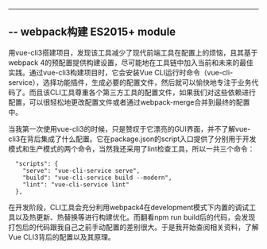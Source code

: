 ---
-- webpack构建 ES2015+ module
--

用vue-cli3搭建项目，发现该工具减少了现代前端工具在配置上的烦恼，且其基于webpack 4的预配置提供构建设置，尽可能地在工具链中加入当前和未来的最佳实践。通过vue-cli3构建项目时，它会安装Vue CLI运行时命令（vue-cli-service），选择功能插件，生成必要的配置文件，然后就可以愉快地专注于业务代码了。而且该CLI工具尊重各个第三方工具的配置文件，如果我们对这些依赖进行配置，可以很轻松地更改配置文件或者通过webpack-merge合并到最终的配置中。

当我第一次使用vue-cli3的时候，只是赞叹于它漂亮的GUI界面，并不了解vue-cli3在背后集成了什么配置。它在package.json的script入口提供了分别用于开发模式和生产模式的两个命令，当然我还采用了lint检查工具，所以一共三个命令：
```
  "scripts": {
    "serve": "vue-cli-service serve",
    "build": "vue-cli-service build --modern",
    "lint": "vue-cli-service lint"
  },
```

在开发阶段，CLI工具会充分利用webpack4在development模式下内置的调试工具以及热更新、热替换等进行构建优化。而翻看npm run build后的代码，会发现打包后的代码跟我自己之前手动配置的差别很大。于是我开始查阅相关资料，了解Vue CLI3背后的配置以及其原理。


